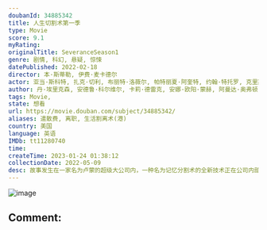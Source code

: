 ```yaml
---
doubanId: 34885342
title: 人生切割术第一季
type: Movie
score: 9.1
myRating: 
originalTitle: SeveranceSeason1
genre: 剧情, 科幻, 悬疑, 惊悚
datePublished: 2022-02-18
director: 本·斯蒂勒, 伊费·麦卡德尔
actor: 亚当·斯科特, 扎克·切利, 布丽特·洛薇尔, 帕特丽夏·阿奎特, 约翰·特托罗, 克里斯托弗·沃肯, 特拉梅尔·提尔曼, 詹·塔洛克, 迈克尔·切鲁斯, 迈克尔·西伯里, 迪辰·拉克曼, 茜妮·科尔亚历山大, 迈克尔·昆普斯蒂, 格蕾丝·雷克斯, 诺拉·戴尔, 小唐纳德·韦伯, 奥利维亚·阿尔博赫, 萨曼莎·法罗, 莎拉·古德, 凯伦·奥尔德里奇, 尤尔·瓦斯克斯, 马克·盖勒, 妮基·米歇尔·詹姆斯, 安妮·麦克纳马拉, 伊桑·弗劳尔, 桃乐丝·麦卡锡, 卡西迪·莱顿, 萨哈尔·比比扬, 蕾切尔·爱丁顿, 克劳迪亚·罗宾森, 马克·肯尼斯·斯马尔茨, 艾米·斯蒂勒
author: 丹·埃里克森, 安德鲁·科尔维尔, 卡莉·德雷克, 安娜·欧阳·蒙赫, 阿曼达·奥弗顿, 海伦·丽, 查尔斯·布莱克
tags: Movie, 
state: 想看
url: https://movie.douban.com/subject/34885342/
aliases: 遣散费, 离职, 生活割离术(港)
country: 美国
language: 英语
IMDb: tt11280740
time: 
createTime: 2023-01-24 01:38:12
collectionDate: 2022-05-09
desc: 故事发生在一家名为卢蒙的超级大公司内，一种名为记忆分割术的全新技术正在公司内部进行实验，接受了手术的员工将进行人格分离手术，形成公司人格和日常人格，当踏进公司大门的那一刻，他们的日常人格就会陷入沉睡，...
---
```


![image](p2870952920.jpg)

Comment: 
---

